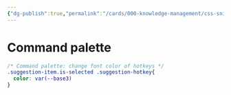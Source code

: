 ```yaml
---
{"dg-publish":true,"permalink":"/cards/000-knowledge-management/css-snippets/command-palette/"}
---
```


# Command palette
```css
/* Command palette: change font color of hotkeys */
.suggestion-item.is-selected .suggestion-hotkey{
  color: var(--base3)
}
```
